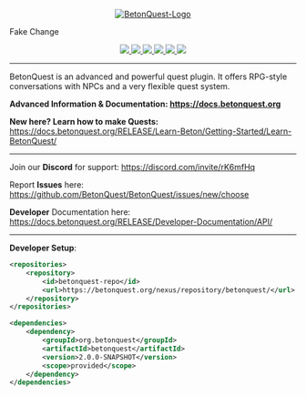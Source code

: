 <p align="center">
  <a href="https://docs.betonquest.org"><img src="https://github.com/BetonQuest/BetonQuest/blob/master/docs/_media/brand/Logo/LogoChainless1K.png?raw=true" alt="BetonQuest-Logo"/></a>
</p>

Fake Change

<p align="center">
    <a href="https://bstats.org/plugin/bukkit/BetonQuest/551/" title="See how many servers run this plugin.">
        <img src="https://img.shields.io/bstats/servers/551?style=plastic"/>
     </a>
    <a href="https://www.spigotmc.org/resources/betonquest.2117/" title="See our Spigot rating.">
        <img src="https://img.shields.io/spiget/stars/2117?style=plastic"/>
    </a>
    <a href="https://discord.gg/MvmkHEu" title="Join our discord for support.">
        <img src="https://img.shields.io/discord/407221862980911105?label=discord&logo=discord&style=plastic" />
    </a>
    <a href="https://github.com/BetonQuest/BetonQuest/actions?query=workflow%3ABuild+branch%3Amaster+event%3Apush++" title="See the projects build status here.">
        <img src="https://img.shields.io/github/workflow/status/BetonQuest/BetonQuest/Build/master?event=push&logo=githubactions&style=plastic">
    </a>
    <a href="https://github.com/BetonQuest/BetonQuest/blob/master/LICENSE" title="This project is licensed under the GPLv3 license!">
        <img src="https://img.shields.io/badge/license-GPLv3-blue?logo=github&style=plastic"/>
      </a>
    <a href="https://opencollective.com/betonquest" title="Donate to this project using open collective!">
        <img src="https://img.shields.io/opencollective/all/betonquest?label=open%20collective&logo=opencollective&style=plastic">
    </a>
</p>



---

BetonQuest is an advanced and powerful quest plugin. It offers RPG-style conversations with NPCs and a very flexible quest system.

**Advanced Information & Documentation: https://docs.betonquest.org**

**New here? Learn how to make Quests:** https://docs.betonquest.org/RELEASE/Learn-Beton/Getting-Started/Learn-BetonQuest/

---



Join our **Discord** for support: https://discord.com/invite/rK6mfHq 

Report **Issues** here: https://github.com/BetonQuest/BetonQuest/issues/new/choose

**Developer** Documentation here: https://docs.betonquest.org/RELEASE/Developer-Documentation/API/



---

**Developer Setup**:

```XML
<repositories>
    <repository>
        <id>betonquest-repo</id>
        <url>https://betonquest.org/nexus/repository/betonquest/</url>
    </repository>
</repositories>

<dependencies>
    <dependency>
        <groupId>org.betonquest</groupId>
        <artifactId>betonquest</artifactId>
        <version>2.0.0-SNAPSHOT</version>
        <scope>provided</scope>
    </dependency>
</dependencies>
```
